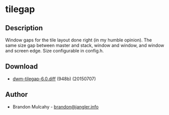 tilegap
=======

Description
-----------
Window gaps for the tile layout done right (in my humble opinion). The
same size gap between master and stack, window and window, and window
and screen edge. Size configurable in config.h.

Download
--------
* [dwm-tilegap-6.0.diff](dwm-tilegap-6.0.diff) (948b) (20150707)

Author
------
* Brandon Mulcahy - <brandon@jangler.info>
